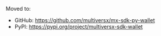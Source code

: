Moved to: 
 - GitHub: https://github.com/multiversx/mx-sdk-py-wallet
 - PyPI: https://pypi.org/project/multiversx-sdk-wallet
